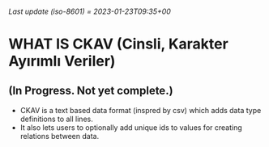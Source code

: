 ###### Last update (iso-8601) = 2023-01-23T09:35+00

# WHAT IS CKAV (Cinsli, Karakter Ayırımlı Veriler)
## (In Progress. Not yet complete.)

* CKAV is a text based data format (inspred by csv) which adds data type 
definitions to all lines.
* It also lets users to optionally add unique ids to values for creating
relations between data.
